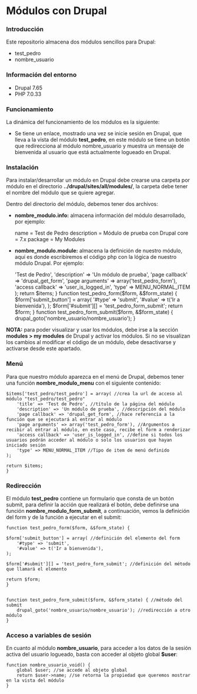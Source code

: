 # Módulos con Drupal

### Introducción

Este repositorio almacena dos módulos sencillos para Drupal:

+ test_pedro
+ nombre_usuario

### Información del entorno

+ Drupal 7.65
+ PHP 7.0.33

### Funcionamiento

La dinámica del funcionamiento de los módulos es la siguiente:

+ Se tiene un enlace, mostrado una vez se inicie sesión en Drupal, que lleva a la vista del módulo **test_pedro**, en este módulo se tiene un botón que redirecciona al módulo nombre_usuario y muestra un mensaje de bienvenida al usuario que está actualmente logueado en Drupal.

### Instalación

Para instalar/desarrollar un módulo en Drupal debe crearse una carpeta por módulo en el directorio **../drupal/sites/all/modules/**, la carpeta debe tener el nombre del módulo que se quiere agregar.

Dentro del directorio del módulo, debemos tener dos archivos:

+ **nombre_modulo.info:** almacena información del módulo desarrollado, por ejemplo:
	
	name = Test de Pedro
	description = Módulo de prueba con Drupal
	core = 7.x
	package = My Modules

+ **nombre_modulo.module:** almacena la definición de nuestro módulo, aquí es donde escribiremos el código php con la lógica de nuestro módulo Drupal. Por ejemplo:

	<?php

	function test_pedro_menu() {
	$items = array();

	$items['test_pedro/test_pedro'] = array( 
		'title' => 'Test de Pedro', 
		'description' => 'Un módulo de prueba',
		'page callback' => 'drupal_get_form', 
		'page arguments' => array('test_pedro_form'), 
		'access callback' => 'user_is_logged_in',
		'type' => MENU_NORMAL_ITEM
	);

	return $items;
	}

	function test_pedro_form($form, &$form_state) {
	
	$form['submit_button'] = array(
		'#type' => 'submit',
		'#value' => t('Ir a bienvenida'),
	);

	$form['#submit'][] = 'test_pedro_form_submit';
	
	return $form;
	}


	function test_pedro_form_submit($form, &$form_state) {
		drupal_goto('nombre_usuario/nombre_usuario');
	}

**NOTA:** para poder visualizar y usar los módulos, debe irse a la sección **modules > my modules** de Drupal y activar los módulos. Si no se visualizan los cambios al modificar el código de un módulo, debe desactivarse y activarse desde este apartado.

### Menú

Para que nuestro módulo aparezca en el menú de Drupal, debemos tener una función **nombre_modulo_menu** con el siguiente contenido:

	$items['test_pedro/test_pedro'] = array( //crea la url de acceso al módulo "test_pedro/test_pedro"
		'title' => 'Test de Pedro', //título de la página del módulo
		'description' => 'Un módulo de prueba', //descripción del módulo
		'page callback' => 'drupal_get_form', //hace referencia a la función que se ejecutará al entrar al módulo
		'page arguments' => array('test_pedro_form'), //Argumentos a recibir al entrar al módulo, en este caso, recibe el form a renderizar
		'access callback' => 'user_is_logged_in', //define si todos los usuarios podrán acceder al módulo o solo los usuarios que hayan iniciado sesión
		'type' => MENU_NORMAL_ITEM //Tipo de item de menú definido 
	);

	return $items;
	}

### Redirección

El módulo **test_pedro** contiene un formulario que consta de un botón submit, para definir la acción que realizará el botón, debe definirse una función **nombre_modulo_form_submit**, a continuación, vemos la definición del form y de la función a ejecutar en el submit:

	function test_pedro_form($form, &$form_state) {
  
	$form['submit_button'] = array( //definición del elemento del form
		'#type' => 'submit',
		'#value' => t('Ir a bienvenida'),
	);

	$form['#submit'][] = 'test_pedro_form_submit'; //definición del método que llamará el elemento
	
	return $form;
	}


	function test_pedro_form_submit($form, &$form_state) { //método del submit
		drupal_goto('nombre_usuario/nombre_usuario'); //redirección a otro módulo
	}

### Acceso a variables de sesión

En cuanto al módulo **nombre_usuario**, para acceder a los datos de la sesión activa del usuario logueado, basta con acceder al objeto global **$user**:

	function nombre_usuario_void() {
		global $user; //se accede al objeto global
		return $user->name; //se retorna la propiedad que queremos mostrar en la vista del módulo
	}
